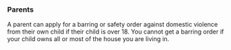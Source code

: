 ###  Parents

A parent can apply for a barring or safety order against domestic violence
from their own child if their child is over 18. You cannot get a barring order
if your child owns all or most of the house you are living in.
